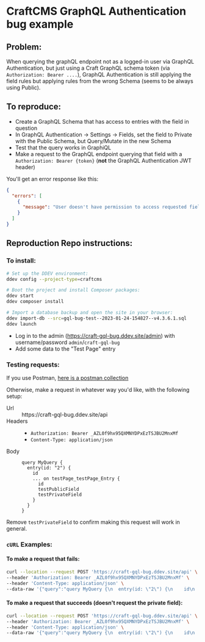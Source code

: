 # CraftCMS GraphQL Authentication bug example

## Problem:

When querying the graphQL endpoint not as a logged-in user via GraphQL Authentication, but just using a Craft GraphQL schema token (via `Authorization: Bearer ....`), GraphQL Authentication is still applying the field rules but applying rules from the wrong Schema (seems to be always using Public).

## To reproduce:

- Create a GraphQL Schema that has access to entries with the field in question
- In GraphQL Authentication -> Settings -> Fields, set the field to Private with the Public Schema, but Query/Mutate in the new Schema
- Test that the query works in GraphiQL
- Make a request to the GraphQL endpoint querying that field with a `Authorization: Bearer {token}` (**not** the GraphQL Authentication JWT header)

You'll get an error response like this:

```json
{
  "errors": [
    {
      "message": "User doesn't have permission to access requested field(s)"
    }
  ]
}
```

## Reproduction Repo instructions:

### To install:

```sh
# Set up the DDEV environment:
ddev config --project-type=craftcms

# Boot the project and install Composer packages:
ddev start
ddev composer install

# Import a database backup and open the site in your browser:
ddev import-db --src=gql-bug-test--2023-01-24-154827--v4.3.6.1.sql
ddev launch
```

- Log in to the admin (https://craft-gql-bug.ddev.site/admin) with username/password `admin`/`craft-gql-bug`
- Add some data to the "Test Page" entry

### Testing requests:

If you use Postman, [here is a postman collection](https://raw.githubusercontent.com/danieltott/craft-gql-bug/main/craft-gql-bug.postman_collection.json)

Otherwise, make a request in whatever way you'd like, with the following setup:

<dl>
<dt>Url</dt>
<dd>https://craft-gql-bug.ddev.site/api</dd>
<dt>Headers<dt>
<dd>
  <ul>
    <li><code>Authorization: Bearer _AZL0f9hx95QXMNYDPxEzTSJBU2MnxMf</code></li>
    <li><code>Content-Type: application/json</code></li>
  </ul>
</dd>
<dt>Body</dt>
<dd>
<pre><code class="language-graphql">query MyQuery {
  entry(id: "2") {
    id
    ... on testPage_testPage_Entry {
      id
      testPublicField
      testPrivateField
    }
  }
}</code></pre>
</dd>
</dl>

Remove `testPrivateField` to confirm making this request will work in general.

### `cURL` Examples:

#### To make a request that fails:

```sh
curl --location --request POST 'https://craft-gql-bug.ddev.site/api' \
--header 'Authorization: Bearer _AZL0f9hx95QXMNYDPxEzTSJBU2MnxMf' \
--header 'Content-Type: application/json' \
--data-raw '{"query":"query MyQuery {\n  entry(id: \"2\") {\n    id\n    ... on testPage_testPage_Entry {\n      id\n      testPublicField\n      testPrivateField\n    }\n  }\n}","variables":{}}'
```

#### To make a request that succeeds (doesn't request the private field):

```sh
curl --location --request POST 'https://craft-gql-bug.ddev.site/api' \
--header 'Authorization: Bearer _AZL0f9hx95QXMNYDPxEzTSJBU2MnxMf' \
--header 'Content-Type: application/json' \
--data-raw '{"query":"query MyQuery {\n  entry(id: \"2\") {\n    id\n    ... on testPage_testPage_Entry {\n      id\n      testPublicField\n    }\n  }\n}","variables":{}}'
```
